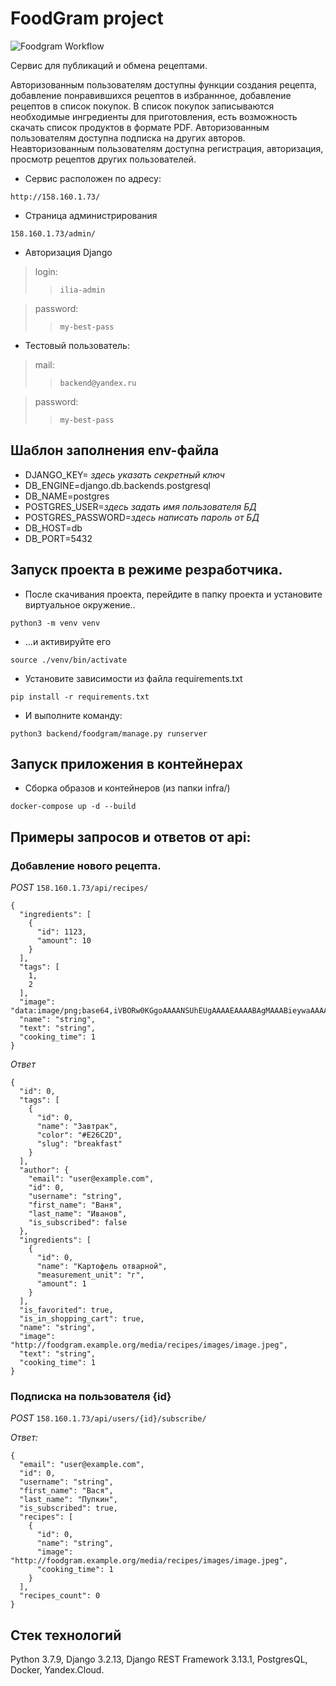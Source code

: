 # FoodGram project

![Foodgram Workflow](https://github.com/Ilia-Pringless/foodgram-project-react/actions/workflows/main.yml/badge.svg)

Cервис для публикаций и обмена рецептами.

Авторизованным пользователям доступны функции создания рецепта, добавление понравившихся рецептов в избраннное, добавление рецептов в список покупок. В список покупок записываются необходимые ингредиенты для приготовления, есть возможность скачать список продуктов в формате PDF. Авторизованным пользователям доступна подписка на других авторов. 
Неавторизованным пользователям доступна регистрация, авторизация, просмотр рецептов других пользователей.

- Сервис расположен по адресу: 
```
http://158.160.1.73/
```

- Страница администрирования
```
158.160.1.73/admin/
```
- Авторизация Django
> login:
>> ```ilia-admin```

> password:
>> ```my-best-pass```

- Тестовый пользователь:
> mail:
>> ```backend@yandex.ru```

> password:
>> ```my-best-pass```

## Шаблон заполнения env-файла

- DJANGO_KEY= _здесь указать секретный ключ_
- DB_ENGINE=django.db.backends.postgresql
- DB_NAME=postgres
- POSTGRES_USER=_здесь задать имя пользователя БД_
- POSTGRES_PASSWORD=_здесь написать пароль от БД_
- DB_HOST=db
- DB_PORT=5432


## Запуск проекта в режиме резработчика.
- После скачивания проекта, перейдите в папку проекта и установите виртуальное окружение..

```
python3 -m venv venv
```
- ...и активируйте его

```
source ./venv/bin/activate
```
- Установите зависимости из файла requirements.txt
```
pip install -r requirements.txt
``` 
- И выполните команду:
```
python3 backend/foodgram/manage.py runserver
```

## Запуск приложения в контейнерах

- Сборка образов и контейнеров (из папки infra/)

```docker-compose up -d --build ```

## Примеры запросов и ответов от api:
### Добавление нового рецепта. 

*POST* ```158.160.1.73/api/recipes/```
```
{
  "ingredients": [
    {
      "id": 1123,
      "amount": 10
    }
  ],
  "tags": [
    1,
    2
  ],
  "image": "data:image/png;base64,iVBORw0KGgoAAAANSUhEUgAAAAEAAAABAgMAAABieywaAAAACVBMVEUAAAD///9fX1/S0ecCAAAACXBIWXMAAA7EAAAOxAGVKw4bAAAACklEQVQImWNoAAAAggCByxOyYQAAAABJRU5ErkJggg==",
  "name": "string",
  "text": "string",
  "cooking_time": 1
}
```
*Ответ*

```
{
  "id": 0,
  "tags": [
    {
      "id": 0,
      "name": "Завтрак",
      "color": "#E26C2D",
      "slug": "breakfast"
    }
  ],
  "author": {
    "email": "user@example.com",
    "id": 0,
    "username": "string",
    "first_name": "Ваня",
    "last_name": "Иванов",
    "is_subscribed": false
  },
  "ingredients": [
    {
      "id": 0,
      "name": "Картофель отварной",
      "measurement_unit": "г",
      "amount": 1
    } 
  ],
  "is_favorited": true,
  "is_in_shopping_cart": true,
  "name": "string",
  "image": "http://foodgram.example.org/media/recipes/images/image.jpeg",
  "text": "string",
  "cooking_time": 1
}
```
### Подписка на пользователя {id}

*POST*  ```158.160.1.73/api/users/{id}/subscribe/```

*Ответ:*
```
{
  "email": "user@example.com",
  "id": 0,
  "username": "string",
  "first_name": "Вася",
  "last_name": "Пупкин",
  "is_subscribed": true,
  "recipes": [
    {
      "id": 0,
      "name": "string",
      "image": "http://foodgram.example.org/media/recipes/images/image.jpeg",
      "cooking_time": 1
    }
  ],
  "recipes_count": 0
}
```

## Стек технологий
Python 3.7.9, Django 3.2.13, Django REST Framework 3.13.1, PostgresQL, Docker, Yandex.Cloud.